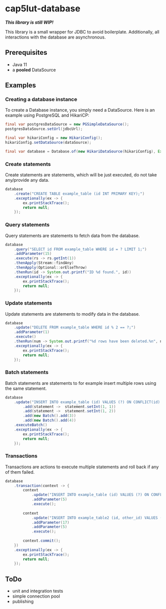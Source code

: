 # cap5lut-database

***This library is still WIP!***

This library is a small wrapper for JDBC to avoid boilerplate. Additionally, all interactions with the database are asynchronous.

## Prerequisites
- Java 11
- a **pooled** DataSource

## Examples

### Creating a database instance
To create a Database instance, you simply need a DataSource. Here is an example using PostgreSQL and HikariCP:
````java
final var postgresDataSource = new PGSimpleDataSource();
postgresDataSource.setUrl(jdbcUrl);

final var hikariConfig = new HikariConfig();
hikariConfig.setDataSource(dataSource);

final var database = Database.of(new HikariDataSource(hikariConfig), Executors.newFixedThreadPool(5));
````

### Create statements
Create statements are statements, which will be just executed, do not take any/provide
any data.

```java
database
    .create("CREATE TABLE example_table (id INT PRIMARY KEY);")
    .exceptionally(ex -> {
        ex.printStackTrace();
        return null;
    });
```

### Query statements
Query statements are statements to fetch data from the database.

```java
database
    .query("SELECT id FROM example_table WHERE id = ? LIMIT 1;")
    .addParameter(15)
    .execute(rs -> rs.getInt(1))
    .thenApply(Stream::findAny)
    .thenApply(Optional::orElseThrow)
    .thenRun(id -> System.out.printf("ID %d found.", id))
    .exceptionally(ex -> {
        ex.printStackTrace();
        return null;
    });
```

### Update statements
Update statements are statements to modify data in the database.

```java
database
    .update("DELETE FROM example_table WHERE id % 2 == ?;")
    .addParameter(1)
    .execute()
    .thenRun(num -> System.out.printf("%d rows have been deleted.%n", num))
    .exceptionally(ex -> {
        ex.printStackTrace();
        return null;
    });
```

### Batch statements
Batch statements are statements to for example insert multiple rows using the same statement.

```java
database
    .update("INSERT INTO example_table (id) VALUES (?) ON CONFLICT(id) DO NOTHING.")
        .add(statement ->  statement.setInt(1, 1))
        .add(statement ->  statement.setInt(1, 2))
        .add(new Batch().add(3))
        .add(new Batch().add(4))
    .executeBatch()
    .exceptionally(ex -> {
        ex.printStackTrace();
        return null;
    });
```

### Transactions
Transactions are actions to execute multiple statements and roll back if any of them failed.

```java
database
    .transaction(context -> {
        context
            .update("INSERT INTO example_table (id) VALUES (?) ON CONFLICT(id) DO NOTHING;")
            .addParameter(5)
            .execute();
        
        context
            .update("INSERT INTO example_table2 (id, other_id) VALUES (?, ?)")
            .addParameter(17)
            .addParameter(5)
            .execute();
        
        context.commit();
    })
    .exceptionally(ex -> {
        ex.printStackTrace();
        return null;
    });
```

## ToDo
- unit and integration tests
- simple connection pool
- publishing